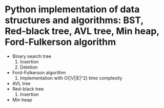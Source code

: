 <h1>
    Python implementation of data structures and algorithms: BST, Red-black tree, AVL tree, Min heap, Ford-Fulkerson algorithm   
</h1>
<ul>
    <li>
        Binary search tree
        <ol>
            <li>Insertion</li>
            <li>Deletion</li>
        </ol>
    </li>
    <li>
        Ford-Fulkerson algorithm
        <ol>
            <li>Implementation with O(|V||E|^2) time complexity</li>
        </ol>
    </li>
    <li>
        AVL tree
    </li>
    <li>
        Red-black tree
        <ol>
        <li>Insertion</li>
        </ol>
    </li>
    <li>
        Min heap
    </li>
    
</ul>